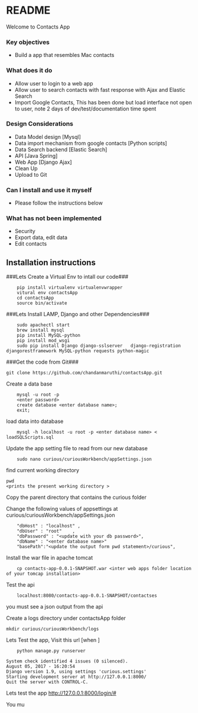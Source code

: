 # README #

Welcome to Contacts App

### Key objectives ###

* Build a app that resembles Mac contacts

### What does it do  ###
*  Allow user to login to a web app
*  Allow user to search contacts with fast response with Ajax and Elastic Search
*  Import Google Contacts, This has been done but load interface not open to user, note 2 days of dev/test/documentation time spent

### Design Considerations  ###

*  Data Model design [Mysql]
*  Data import mechanism from google contacts [Python scripts]
*  Data Search backend [Elastic Search]
*  API  [Java Spring] 
*  Web App [Django Ajax]
*  Clean Up 
*  Upload to Git

### Can I install and use it myself ###

* Please follow the instructions below

### What has not been implemented  ###
* Security
* Export data, edit data
* Edit contacts


## Installation instructions ##

###Lets Create a Virtual Env to intall our code###
```
    pip install virtualenv virtualenvwrapper
    vitural env contactsApp
    cd contactsApp
    source bin/activate
```

###Lets Install LAMP, Django and other Dependencies###
```
    sudo apachectl start
    brew install mysql
    pip install MySQL-python
    pip install mod_wsgi
    sudo pip install Django django-sslserver   django-registration djangorestframework MySQL-python requests python-magic
```

###Get the code from Git###
```
git clone https://github.com/chandanmaruthi/contactsApp.git
```

Create a data base
```
    mysql -u root -p
    <enter password>
    create database <enter database name>;
    exit;
```

load data into database
```
    mysql -h localhost -u root -p <enter database name> < loadSQLScripts.sql 
```

Update the app setting file to read from our new database

```
    sudo nano curious/curiousWorkbench/appSettings.json
```
find current working directory
```
pwd
<prints the present working directory >
```
Copy the parent directory that contains the curious folder

Change the following values of appsettings at curious/curiousWorkbench/appSettings.json
```
    "dbHost" : "localhost" ,
    "dbUser" : "root"    ,
    "dbPassword" : "<update with your db password>",
    "dbName" : "<enter database name>"
    "basePath":"<update the output form pwd statement>/curious",
```    


Install the war file in apache tomcat
```
    cp contacts-app-0.0.1-SNAPSHOT.war <inter web apps folder location  of your tomcap installation>

```
Test the api
```
    localhost:8080/contacts-app-0.0.1-SNAPSHOT/contactses
```
you must see a json output from the api

Create a logs directory under contactsApp folder

```
mkdir curious/curiousWorkbench/logs
```
Lets Test the app, Visit this url [when ]



```
    python manage.py runserver  
```

```
System check identified 4 issues (0 silenced).
August 05, 2017 - 16:20:54
Django version 1.9, using settings 'curious.settings'
Starting development server at http://127.0.0.1:8000/
Quit the server with CONTROL-C.
```

Lets test the app
    http://127.0.0.1:8000/login/#

You mu
